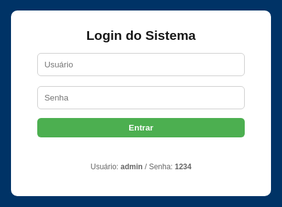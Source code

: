 <html lang="pt-BR">
<head>
<meta charset="utf-8">
<meta name="viewport" content="width=device-width,initial-scale=1">
<title>Ponto Eletrônico - Firebase</title>
<style>
  :root{--blue:#003366;--green:#4CAF50;--yellow:#ff9800;--red:#f44336;}
  body{font-family:Arial,Helvetica,sans-serif;background:#f7f9fc;margin:0}
  header{background:var(--blue);color:#fff;padding:10px 16px;display:flex;align-items:center;justify-content:space-between;gap:12px;flex-wrap:wrap}
  .logo{font-weight:700}
  #clock{font-weight:700}
  .controls{display:flex;gap:8px;align-items:center;flex-wrap:wrap}
  button{padding:8px 12px;border:none;border-radius:6px;cursor:pointer;font-weight:600}
  .add{background:var(--green);color:#fff}
  .edit{background:#2196F3;color:#fff}
  .del{background:var(--red);color:#fff}
  .download{background:var(--yellow);color:#111}
  .secondary{background:#e0e0e0;color:#222}
  main{padding:18px;max-width:1100px;margin:18px auto}
  .search{width:100%;padding:8px;border-radius:6px;border:1px solid #ccc;margin-bottom:12px}
  table{width:100%;border-collapse:collapse;background:#fff;border-radius:8px;overflow:hidden;box-shadow:0 4px 18px rgba(0,0,0,0.06)}
  th,td{padding:10px;border-bottom:1px solid #eee;text-align:left;font-size:14px}
  th{background:#fafafa;font-weight:700}
  tr:hover td{background:#fbfbfb}
  .small{font-size:13px;color:#666;margin-left:6px}
  .muted{color:#666;font-size:13px}
  .flex-row{display:flex;gap:8px;align-items:center}
  .modal{position:fixed;inset:0;background:rgba(0,0,0,.5);display:flex;align-items:center;justify-content:center;z-index:999}
  .modal-content{background:#fff;padding:20px;border-radius:10px;width:95%;max-width:420px}
  .hidden{display:none}
  .top-right{display:flex;gap:8px;align-items:center}
  @media(max-width:720px){ header{flex-direction:column;align-items:flex-start} .controls{width:100%;justify-content:space-between} }
</style>
</head>
<body>

<!-- LOGIN -->
<div id="loginScreen" style="position:fixed;inset:0;background:var(--blue);display:flex;align-items:center;justify-content:center;z-index:9999">
  <div style="background:#fff;padding:28px;border-radius:10px;width:92%;max-width:360px;text-align:center">
    <h2 style="margin:0 0 8px">Login do Sistema</h2>
    <input id="user" placeholder="Usuário" style="width:92%;padding:10px;margin:8px 0;border-radius:6px;border:1px solid #ccc"><br>
    <input id="pass" type="password" placeholder="Senha" style="width:92%;padding:10px;margin:8px 0;border-radius:6px;border:1px solid #ccc"><br>
    <button id="loginBtn" class="add" style="width:92%;margin-top:6px">Entrar</button>
    <p id="loginMsg" style="color:crimson;margin-top:8px;height:18px"></p>
    <p style="font-size:12px;color:#666;margin-top:6px">Usuário: <b>admin</b> / Senha: <b>1234</b></p>
  </div>
</div>

<header>
  <div style="display:flex;gap:12px;align-items:center">
    <div class="logo">Ponto Eletrônico</div>
    <div id="status" class="muted">Offline • Firebase</div>
  </div>

  <div id="clock">--:--:--</div>

  <div class="controls top-right">
    <button class="add" id="addColabBtn">Adicionar</button>
    <button class="edit" id="editColabBtn">Editar</button>
    <button class="del" id="deleteColabBtn">Excluir</button>
    <button class="add" id="entradaBtn">Bater Entrada</button>
    <button class="edit" id="saidaBtn">Bater Saída</button>
    <button class="download" id="baixarBtn">Baixar Planilha</button>
    <button class="secondary" id="limparTodosBtn">Limpar todos os pontos</button>
    <button class="secondary" id="logoutBtn">Sair</button>
  </div>
</header>

<main id="mainApp" class="hidden">
  <input id="search" class="search" placeholder="🔍 Pesquisar por nome, matrícula ou e-mail">

  <h3>Colaboradores</h3>
  <table id="colabTable">
    <thead>
      <tr>
        <th>#</th><th>ID</th><th>Nome</th><th>Matrícula / E-mail</th><th>Turno</th><th>Ações</th>
      </tr>
    </thead>
    <tbody id="colabBody"></tbody>
  </table>

  <h3 style="margin-top:18px">Pontos Registrados</h3>
  <table id="pontosTable">
    <thead>
      <tr>
        <th>#</th><th>ID Colab</th><th>Nome</th><th>Matrícula</th><th>E-mail</th><th>Tipo</th><th>Data</th><th>Hora</th><th>Ações</th>
      </tr>
    </thead>
    <tbody id="pontosBody"></tbody>
  </table>
</main>

<!-- Modal Colaborador -->
<div id="colabModal" class="modal hidden">
  <div class="modal-content">
    <h3 id="colabTitle">Novo Colaborador</h3>
    <input type="hidden" id="colabId">
    <div style="margin-top:8px">
      <label>Nome</label><br><input id="colabNome" style="width:100%;padding:8px;margin:6px 0;border-radius:6px;border:1px solid #ccc">
      <label>Matrícula</label><br><input id="colabMatricula" style="width:100%;padding:8px;margin:6px 0;border-radius:6px;border:1px solid #ccc">
      <label>E-mail</label><br><input id="colabEmail" style="width:100%;padding:8px;margin:6px 0;border-radius:6px;border:1px solid #ccc">
      <label>Turno</label><br><input id="colabTurno" style="width:100%;padding:8px;margin:6px 0;border-radius:6px;border:1px solid #ccc">
    </div>
    <div style="display:flex;gap:8px;justify-content:flex-end;margin-top:12px">
      <button id="saveColabBtn" class="add">Salvar</button>
      <button id="cancelColabBtn" class="secondary">Cancelar</button>
    </div>
  </div>
</div>

<!-- Firebase -->
<script type="module">
  import { initializeApp } from "https://www.gstatic.com/firebasejs/10.6.0/firebase-app.js";
  import { getDatabase, ref, set, push, get, onValue, remove } from "https://www.gstatic.com/firebasejs/10.6.0/firebase-database.js";

  const firebaseConfig = {
    apiKey: "AIzaSyCpBiFzqOod4K32cWMr5hfx13fw6LGcPVY",
    authDomain: "ponto-eletronico-f35f9.firebaseapp.com",
    projectId: "ponto-eletronico-f35f9",
    storageBucket: "ponto-eletronico-f35f9.appspot.com",
    messagingSenderId: "208638350255",
    appId: "1:208638350255:web:63d016867a67575b5e155a"
  };
  const app = initializeApp(firebaseConfig);
  const db = getDatabase(app);
</script>

<!-- XLSX -->
<script src="https://cdn.jsdelivr.net/npm/xlsx@0.18.5/dist/xlsx.full.min.js"></script>

<script>
/* ---------------- CONFIG ---------------- */
const LOGIN_USER = 'CLX', LOGIN_PASS = '02072007';

/* ---------------- ELEMENTOS ---------------- */
const loginScreen = document.getElementById('loginScreen');
const mainApp = document.getElementById('mainApp');
const loginBtn = document.getElementById('loginBtn');
const loginMsg = document.getElementById('loginMsg');
const logoutBtn = document.getElementById('logoutBtn');
const clockEl = document.getElementById('clock');

const addColabBtn = document.getElementById('addColabBtn');
const editColabBtn = document.getElementById('editColabBtn');
const deleteColabBtn = document.getElementById('deleteColabBtn');
const entradaBtn = document.getElementById('entradaBtn');
const saidaBtn = document.getElementById('saidaBtn');
const baixarBtn = document.getElementById('baixarBtn');
const limparTodosBtn = document.getElementById('limparTodosBtn');

const searchInput = document.getElementById('search');

const colabBody = document.getElementById('colabBody');
const pontosBody = document.getElementById('pontosBody');

const colabModal = document.getElementById('colabModal');
const colabIdInput = document.getElementById('colabId');
const colabNomeInput = document.getElementById('colabNome');
const colabMatInput = document.getElementById('colabMatricula');
const colabEmailInput = document.getElementById('colabEmail');
const colabTurnoInput = document.getElementById('colabTurno');
const saveColabBtn = document.getElementById('saveColabBtn');
const cancelColabBtn = document.getElementById('cancelColabBtn');

/* ---------------- LOGIN ---------------- */
loginBtn.addEventListener('click', ()=> {
  const u = document.getElementById('user').value.trim();
  const p = document.getElementById('pass').value.trim();
  if(u===LOGIN_USER && p===LOGIN_PASS){
    loginScreen.style.display='none';
    mainApp.classList.remove('hidden');
    renderAll();
  } else {
    loginMsg.textContent='Usuário ou senha incorretos';
    setTimeout(()=>loginMsg.textContent='',3000);
  }
});
logoutBtn.addEventListener('click', ()=> location.reload());

/* ---------------- RELÓGIO ---------------- */
function atualizarRelogio(){
  const now = new Date();
  clockEl.textContent = now.toLocaleTimeString('pt-BR',{hour12:false});
}
setInterval(atualizarRelogio,1000);
atualizarRelogio();

/* ---------------- UTIL ---------------- */
function escapeHtml(s){ if(!s && s!==0) return ''; return String(s).replace(/[&<>"'`=\/]/g, ch=>({'&':'&amp;','<':'&lt;','>':'&gt;','"':'&quot;',"'":'&#39;','/':'&#x2F;','`':'&#x60;','=':'&#x3D'}[ch])); }

/* ---------------- FIREBASE CRUD ---------------- */
const dbRef = firebase.database().ref();

let colaboradores = [];
let pontos = [];

function fetchColaboradores(){
  get(ref(db, 'colaboradores')).then(snapshot=>{
    colaboradores = snapshot.val() ? Object.values(snapshot.val()) : [];
    renderColaboradores();
  });
}

function fetchPontos(){
  get(ref(db, 'pontos')).then(snapshot=>{
    pontos = snapshot.val() ? Object.values(snapshot.val()) : [];
    renderPontos();
  });
}

/* ---------------- RENDER ---------------- */
function renderColaboradores(){
  const term = (searchInput.value||'').toLowerCase().trim();
  colabBody.innerHTML='';
  colaboradores.forEach((c, idx)=>{
    if(term && !(String(c.nome).toLowerCase().includes(term) || String(c.matricula).toLowerCase().includes(term) || String(c.email||'').toLowerCase().includes(term))) return;
    const tr = document.createElement('tr');
    tr.innerHTML = `
      <td>${idx+1}</td>
      <td>${escapeHtml(c.id)}</td>
      <td>${escapeHtml(c.nome)}</td>
      <td>${escapeHtml(c.matricula)} <span class="small">(${escapeHtml(c.email||'')})</span></td>
      <td>${escapeHtml(c.turno||'')}</td>
      <td class="flex-row">
        <button class="edit" onclick="editarColab('${c.id}')">Editar</button>
        <button class="del" onclick="removerColabPrompt('${c.id}')">Excluir</button>
        <button class="secondary" style="background:#e8f5e9;color:#111;margin-left:6px" onclick="registrarPontoPrompt('${c.id}','Entrada')">Entrada</button>
        <button class="secondary" style="background:#e3f2fd;color:#111" onclick="registrarPontoPrompt('${c.id}','Saída')">Saída</button>
      </td>
    `;
    colabBody.appendChild(tr);
  });
}

function renderPontos(){
  pontosBody.innerHTML='';
  pontos.forEach((p,i)=>{
    const tr=document.createElement('tr');
    tr.innerHTML=`
      <td>${i+1}</td>
      <td>${escapeHtml(p.id)}</td>
      <td>${escapeHtml(p.nome)}</td>
      <td>${escapeHtml(p.matricula)}</td>
      <td>${escapeHtml(p.email||'')}</td>
      <td>${escapeHtml(p.tipo)}</td>
      <td>${escapeHtml(p.data)}</td>
      <td>${escapeHtml(p.hora)}</td>
      <td><button class="del" onclick="removerPonto('${p.id}','${p.hora}')">Excluir</button></td>
    `;
    pontosBody.appendChild(tr);
  });
}

function renderAll(){
  fetchColaboradores();
  fetchPontos();
}

/* ---------------- CRUD COLAB ---------------- */
addColabBtn.addEventListener('click', ()=> openColabModal());
editColabBtn.addEventListener('click', ()=>{
  const id = prompt('Digite o ID do colaborador para editar:');
  if(id) openColabModal(id);
});
deleteColabBtn.addEventListener('click', ()=>{
  const id = prompt('Digite o ID do colaborador para excluir:');
  if(id) removerColabPrompt(id);
});

function gerarIdColab(){
  return Date.now().toString();
}

function openColabModal(id){
  if(id){
    const c = colaboradores.find(x=>x.id===id);
    if(!c) return alert('Colaborador não encontrado.');
    colabIdInput.value=c.id;
    colabNomeInput.value=c.nome;
    colabMatInput.value=c.matricula;
    colabEmailInput.value=c.email||'';
    colabTurnoInput.value=c.turno||'';
    document.getElementById('colabTitle').textContent='Editar Colaborador';
  } else {
    colabIdInput.value='';
    colabNomeInput.value='';
    colabMatInput.value='';
    colabEmailInput.value='';
    colabTurnoInput.value='';
    document.getElementById('colabTitle').textContent='Novo Colaborador';
  }
  colabModal.classList.remove('hidden');
}
cancelColabBtn.addEventListener('click', ()=> colabModal.classList.add('hidden'));
saveColabBtn.addEventListener('click', ()=>{
  const idVal = colabIdInput.value || gerarIdColab();
  const nome = colabNomeInput.value.trim();
  const mat = colabMatInput.value.trim();
  const email = colabEmailInput.value.trim();
  const turno = colabTurnoInput.value.trim();
  if(!nome) return alert('Preencha o nome.');
  set(ref(db,'colaboradores/'+idVal),{id:idVal,nome,matricula:mat,email,turno}).then(()=>{
    colabModal.classList.add('hidden');
    renderAll();
  });
});

window.editarColab = openColabModal;

function removerColabPrompt(id){
  if(!confirm('Deseja excluir colaborador ID '+id+' ?')) return;
  remove(ref(db,'colaboradores/'+id)).then(()=>renderAll());
}

/* ---------------- PONTOS ---------------- */
entradaBtn.addEventListener('click', ()=> {
  const id = prompt('Digite o ID do colaborador para registrar Entrada:');
  if(id) registrarPontoPrompt(id,'Entrada');
});
saidaBtn.addEventListener('click', ()=> {
  const id = prompt('Digite o ID do colaborador para registrar Saída:');
  if(id) registrarPontoPrompt(id,'Saída');
});

window.registrarPontoPrompt = function(colabId,tipo){
  const c = colaboradores.find(x=>x.id===colabId);
  if(!c) return alert('Colaborador não encontrado.');
  registrarPonto(c,tipo);
}

function registrarPonto(colab,tipo){
  const now=new Date();
  const data=now.toLocaleDateString('pt-BR');
  const hora=now.toLocaleTimeString('pt-BR',{hour12:false});
  const pontoId = Date.now().toString();
  set(ref(db,'pontos/'+pontoId),{
    id:colab.id,nome:colab.nome,matricula:colab.matricula,email:colab.email||'',tipo,data,hora
  }).then(()=>{
    renderAll();
    alert(`${colab.nome} registrou ${tipo} às ${hora}`);
  });
}

window.removerPonto = function(pontoId){
  if(confirm('Excluir este registro?')) remove(ref(db,'pontos/'+pontoId)).then(()=>renderAll());
}

/* ---------------- EXPORTAR PLANILHA ---------------- */
baixarBtn.addEventListener('click', ()=>{
  if(!pontos || pontos.length===0) return alert('Nenhum ponto registrado.');
  const rows = pontos.map((p,i)=>({
    Numero:i+1,
    ID_Colaborador:p.id,
    Nome:p.nome,
    Matricula:p.matricula,
    Email:p.email,
    Tipo:p.tipo,
    Data:p.data,
    Hora:p.hora
  }));
  const ws = XLSX.utils.json_to_sheet(rows);
  const wb = XLSX.utils.book_new();
  XLSX.utils.book_append_sheet(wb,ws,'Pontos');
  XLSX.writeFile(wb,'registros_ponto.xlsx');
});

/* ---------------- PESQUISA ---------------- */
searchInput.addEventListener('input', renderAll);

/* ---------------- INICIAL ---------------- */
renderAll();
</script>
</body>
</html>
